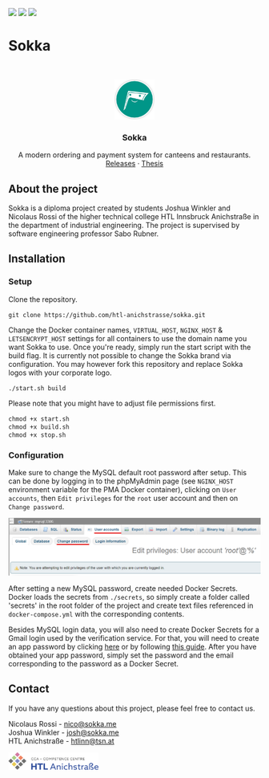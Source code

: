 [![](https://tokei.rs/b1/github/htl-anichstrasse/sokka?category=code)](https://github.com/XAMPPRocky/tokei)
[![](https://img.shields.io/codacy/grade/9668f5d04b3d4f8f9b9ad2166e5f17af)](https://www.codacy.com/gh/htl-anichstrasse/sokka/dashboard?utm_source=github.com&amp;utm_medium=referral&amp;utm_content=htl-anichstrasse/sokka&amp;utm_campaign=Badge_Grade)
[![](https://img.shields.io/github/license/htl-anichstrasse/sokka)](https://github.com/htl-anichstrasse/sokka/blob/master/LICENSE)

# Sokka

<br/>
<p align="center">
  <a href="https://sokka.me/">
    <img src=".github/icon_sokka.png" alt="Sokka Logo" height="80">
  </a>

  <h3 align="center">Sokka</h3>

  <p align="center">
    A modern ordering and payment system for canteens and restaurants.
    <br/>
    <a href="https://github.com/htl-anichstrasse/sokka/releases">Releases</a>
    ·
    <a href="https://raw.githubusercontent.com/htl-anichstrasse/sokka/master/docs/thesis.pdf">Thesis</a>
  </p>
</p>

## About the project
Sokka is a diploma project created by students Joshua Winkler and Nicolaus Rossi of the higher technical college HTL Innsbruck Anichstraße in the department of industrial engineering. The project is supervised by software engineering professor Sabo Rubner.

## Installation

### Setup

Clone the repository.
```
git clone https://github.com/htl-anichstrasse/sokka.git
```

Change the Docker container names, `VIRTUAL_HOST`, `NGINX_HOST` & `LETSENCRYPT_HOST` settings for all containers to use the domain name you want Sokka to use. Once you're ready, simply run the start script with the build flag. It is currently not possible to change the Sokka brand via configuration. You may however fork this repository and replace Sokka logos with your corporate logo.

```
./start.sh build
```

Please note that you might have to adjust file permissions first.

```
chmod +x start.sh
chmod +x build.sh
chmod +x stop.sh
```

### Configuration

Make sure to change the MySQL default root password after setup. This can be done by logging in to the phpMyAdmin page (see `NGINX_HOST` environment variable for the PMA Docker container), clicking on `User accounts`, then `Edit privileges` for the `root` user account and then on `Change password`.

<img src=".github/phpmyadmin_changepassword.png" alt="phpMyAdmin Change Password Screenshot">

After setting a new MySQL password, create needed Docker Secrets. Docker loads the secrets from `./secrets`, so simply create a folder called 'secrets' in the root folder of the project and create text files referenced in `docker-compose.yml` with the corresponding contents.

Besides MySQL login data, you will also need to create Docker Secrets for a Gmail login used by the verification service. For that, you will need to create an app password by clicking [here](https://myaccount.google.com/u/1/apppasswords) or by following [this guide](https://support.google.com/accounts/answer/185833). After you have obtained your app password, simply set the password and the email corresponding to the password as a Docker Secret.

## Contact

If you have any questions about this project, please feel free to contact us.

Nicolaus Rossi - nico@sokka.me<br>
Joshua Winkler - josh@sokka.me<br>
HTL Anichstraße - htlinn@tsn.at

<a href="https://htlanichstrasse.tirol" target="_blank"><img src=".github/logo_background.png" width="180px"></a>
